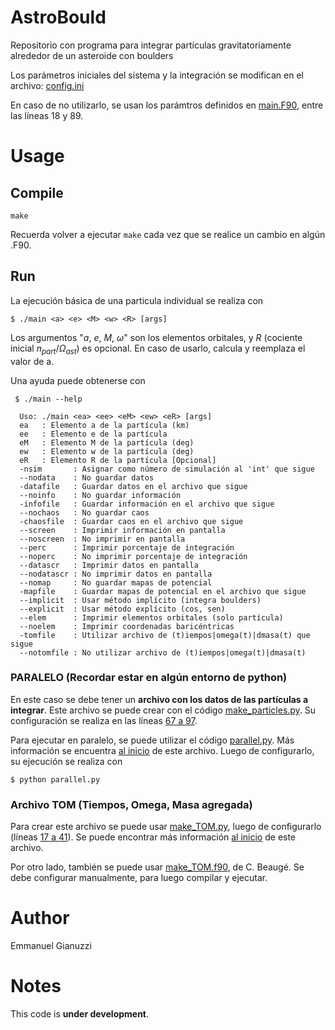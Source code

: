# AstroBould
Repositorio con programa para integrar partículas gravitatoriamente alrededor de un asteroide con boulders

Los parámetros iniciales del sistema y la integración se modifican en el archivo: [config.ini](./config.ini)

En caso de no utilizarlo, se usan los parámtros definidos en [main.F90](./main.F90#18#89), entre las líneas 18 y 89.

# Usage

## Compile
``` console
make
```

Recuerda volver a ejecutar `make`  cada vez que se realice un cambio en algún .F90.

## Run

La ejecución básica de una particula individual se realiza con

``` console
$ ./main <a> <e> <M> <w> <R> [args]
```

Los argumentos "$a$, $e$, $M$, $\omega$" son los elementos orbitales, y $R$ (cociente inicial $n_{part}/\Omega_{ast}$) es opcional.
En caso de usarlo, calcula y reemplaza el valor de a.

Una ayuda puede obtenerse con 

``` console
 $ ./main --help

  Uso: ./main <ea> <ee> <eM> <ew> <eR> [args]
  ea   : Elemento a de la partícula (km)
  ee   : Elemento e de la partícula
  eM   : Elemento M de la partícula (deg)
  ew   : Elemento w de la partícula (deg)
  eR   : Elemento R de la partícula [Opcional]
  -nsim       : Asignar como número de simulación al 'int' que sigue
  --nodata    : No guardar datos
  -datafile   : Guardar datos en el archivo que sigue
  --noinfo    : No guardar información
  -infofile   : Guardar información en el archivo que sigue
  --nochaos   : No guardar caos
  -chaosfile  : Guardar caos en el archivo que sigue
  --screen    : Imprimir información en pantalla
  --noscreen  : No imprimir en pantalla
  --perc      : Imprimir porcentaje de integración
  --noperc    : No imprimir porcentaje de integración
  --datascr   : Imprimir datos en pantalla
  --nodatascr : No imprimir datos en pantalla
  --nomap     : No guardar mapas de potencial
  -mapfile    : Guardar mapas de potencial en el archivo que sigue
  --implicit  : Usar método implícito (integra boulders)
  --explicit  : Usar método explícito (cos, sen)
  --elem      : Imprimir elementos orbitales (solo partícula)
  --noelem    : Imprimir coordenadas baricéntricas
  -tomfile    : Utilizar archivo de (t)iempos|omega(t)|dmasa(t) que sigue
  --notomfile : No utilizar archivo de (t)iempos|omega(t)|dmasa(t)
```


### PARALELO (Recordar estar en algún entorno de python)
En este caso se debe tener un **archivo con los datos de las partículas a integrar**.
Este archivo se puede crear con el código [make_particles.py](./make_particles.py). Su configuración se realiza en las líneas [67 a 97](./make_particles.py#L67#L97).

Para ejecutar en paralelo, se puede utilizar el código [parallel.py](./parallel.py). Más información se encuentra [al inicio](./parallel.py#L2#L55) de este archivo. Luego de configurarlo, su ejecución se realiza con

``` console
$ python parallel.py
```

### Archivo TOM (Tiempos, Omega, Masa agregada)

Para crear este archivo se puede usar [make_TOM.py](./make_TOM.py), luego de configurarlo (líneas [17 a 41](./make_TOM.py#L17#L41)). Se puede encontrar más información [al inicio](./make_TOM.py#L5#L15) de este archivo. 

Por otro lado, también  se puede usar [make_TOM.f90](./make_TOM.f90), de C. Beaugé. Se debe configurar manualmente, para luego compilar y ejecutar.

# Author
Emmanuel Gianuzzi

# Notes
This code is **under development**.


